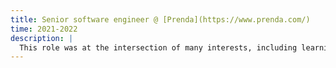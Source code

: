 ```yaml
---
title: Senior software engineer @ [Prenda](https://www.prenda.com/)
time: 2021-2022
description: |
  This role was at the intersection of many interests, including learning, communication, and decentralized solutions. Here I learned to own, plan, and solve larger and less-well-defined tasks. Prenda has an excellent and intentional culture that fosters humility and recognizes others' humanity.
---
```

